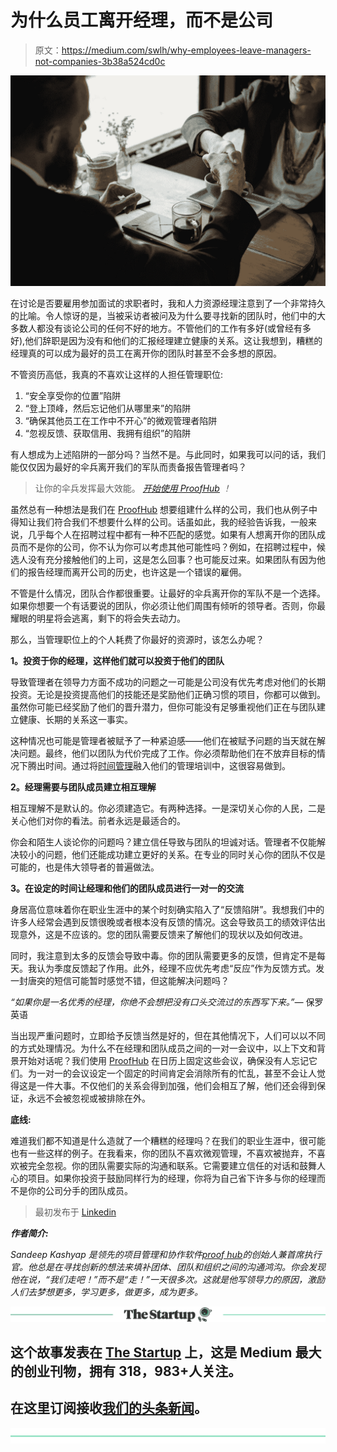 # 为什么员工离开经理，而不是公司

> 原文：<https://medium.com/swlh/why-employees-leave-managers-not-companies-3b38a524cd0c>

![](img/f694c33030ba99f9e312eae199be558d.png)

在讨论是否要雇用参加面试的求职者时，我和人力资源经理注意到了一个非常持久的比喻。令人惊讶的是，当被采访者被问及为什么要寻找新的团队时，他们中的大多数人都没有谈论公司的任何不好的地方。不管他们的工作有多好(或曾经有多好),他们辞职是因为没有和他们的汇报经理建立健康的关系。这让我想到，糟糕的经理真的可以成为最好的员工在离开你的团队时甚至不会多想的原因。

不管资历高低，我真的不喜欢让这样的人担任管理职位:

1.  “安全享受你的位置”陷阱
2.  “登上顶峰，然后忘记他们从哪里来”的陷阱
3.  “确保其他员工在工作中不开心”的微观管理者陷阱
4.  “忽视反馈、获取信用、我拥有组织”的陷阱

有人想成为上述陷阱的一部分吗？当然不是。与此同时，如果我可以问的话，我们能仅仅因为最好的伞兵离开我们的军队而责备报告管理者吗？

> 让你的伞兵发挥最大效能。 [*开始使用 ProofHub*](https://www.proofhub.com/?utm_source=Medium&utm_medium=Referral&utm_campaign=Work%20Culture&utm_term=CTA&utm_content=Why%20employees%20leave%20managers%2C%20not%20companies) *！*

虽然总有一种想法是我们在 [ProofHub](https://www.proofhub.com/?utm_source=Medium&utm_medium=Referral&utm_campaign=Work%20Culture&utm_content=Why%20employees%20leave%20managers%2C%20not%20companies) 想要组建什么样的公司，我们也从例子中得知让我们符合我们不想要什么样的公司。话虽如此，我的经验告诉我，一般来说，几乎每个人在招聘过程中都有一种不匹配的感觉。如果有人想离开你的团队成员而不是你的公司，你不认为你可以考虑其他可能性吗？例如，在招聘过程中，候选人没有充分接触他们的上司，这是怎么回事？也可能反过来。如果团队有因为他们的报告经理而离开公司的历史，也许这是一个错误的雇佣。

不管是什么情况，团队合作都很重要。让最好的伞兵离开你的军队不是一个选择。如果你想要一个有话要说的团队，你必须让他们周围有倾听的领导者。否则，你最耀眼的明星将会逃离，剩下的将会失去动力。

那么，当管理职位上的个人耗费了你最好的资源时，该怎么办呢？

**1。投资于你的经理，这样他们就可以投资于他们的团队**

导致管理者在领导力方面不成功的问题之一可能是公司没有优先考虑对他们的长期投资。无论是投资提高他们的技能还是奖励他们正确习惯的项目，你都可以做到。虽然你可能已经奖励了他们的晋升潜力，但你可能没有足够重视他们正在与团队建立健康、长期的关系这一事实。

这种情况也可能是管理者被赋予了一种紧迫感——他们在被赋予问题的当天就在解决问题。最终，他们以团队为代价完成了工作。你必须帮助他们在不放弃目标的情况下腾出时间。通过将[时间管理](https://www.proofhub.com/articles/12-time-management-tips-achieve-goals-working-less)融入他们的管理培训中，这很容易做到。

**2。经理需要与团队成员建立相互理解**

相互理解不是默认的。你必须建造它。有两种选择。一是深切关心你的人民，二是关心他们对你的看法。前者永远是最适合的。

你会和陌生人谈论你的问题吗？建立信任导致与团队的坦诚对话。管理者不仅能解决较小的问题，他们还能成功建立更好的关系。在专业的同时关心你的团队不仅是可能的，也是伟大领导者的普遍做法。

**3。在设定的时间让经理和他们的团队成员进行一对一的交流**

身居高位意味着你在职业生涯中的某个时刻确实陷入了“反馈陷阱”。我想我们中的许多人经常会遇到反馈很晚或者根本没有反馈的情况。这会导致员工的绩效评估出现意外，这是不应该的。您的团队需要反馈来了解他们的现状以及如何改进。

同时，我注意到太多的反馈会导致中毒。你的团队需要更多的反馈，但肯定不是每天。我认为季度反馈起了作用。此外，经理不应优先考虑“反应”作为反馈方式。发一封唐突的短信可能暂时感觉不错，但这能解决问题吗？

*“如果你是一名优秀的经理，你绝不会想把没有口头交流过的东西写下来。”—* 保罗英语

当出现严重问题时，立即给予反馈当然是好的，但在其他情况下，人们可以以不同的方式处理情况。为什么不在经理和团队成员之间的一对一会议中，以上下文和背景开始对话呢？我们使用 [ProofHub](https://www.proofhub.com/?utm_source=Medium&utm_medium=Referral&utm_campaign=Work%20Culture&utm_content=Why%20employees%20leave%20managers%2C%20not%20companies) 在日历上固定这些会议，确保没有人忘记它们。为一对一的会议设定一个固定的时间肯定会消除所有的忙乱，甚至不会让人觉得这是一件大事。不仅他们的关系会得到加强，他们会相互了解，他们还会得到保证，永远不会被忽视或被排除在外。

**底线:**

难道我们都不知道是什么造就了一个糟糕的经理吗？在我们的职业生涯中，很可能也有一些这样的例子。在我看来，你的团队不喜欢微观管理，不喜欢被抛弃，不喜欢被完全忽视。你的团队需要实际的沟通和联系。它需要建立信任的对话和鼓舞人心的项目。如果你投资于鼓励同样行为的经理，你将为自己省下许多与你的经理而不是你的公司分手的团队成员。

> 最初发布于 [Linkedin](https://www.linkedin.com/pulse/why-employees-leave-managers-companies-sandeep-kashyap/)

***作者简介:***

*Sandeep Kashyap 是领先的项目管理和协作软件*[*proof hub*](https://www.proofhub.com/?utm_source=Medium&utm_medium=Referral&utm_campaign=Work%20Culture&utm_content=Why%20employees%20leave%20managers%2C%20not%20companies)*的创始人兼首席执行官。他总是在寻找创新的想法来填补团体、团队和组织之间的沟通鸿沟。你会发现他在说，“我们走吧！”而不是“走！”一天很多次。这就是他写领导力的原因，激励人们去梦想更多，学习更多，做更多，成为更多。*

[![](img/308a8d84fb9b2fab43d66c117fcc4bb4.png)](https://medium.com/swlh)

## 这个故事发表在 [The Startup](https://medium.com/swlh) 上，这是 Medium 最大的创业刊物，拥有 318，983+人关注。

## 在这里订阅接收[我们的头条新闻](http://growthsupply.com/the-startup-newsletter/)。

[![](img/b0164736ea17a63403e660de5dedf91a.png)](https://medium.com/swlh)